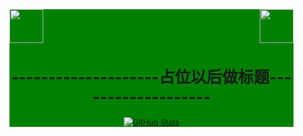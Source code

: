 <!--
**earrmouth/earrmouth** is a ✨ _special_ ✨ repository because its `README.md` (this file) appears on your GitHub profile.

Here are some ideas to get you started:

- 🔭 I’m currently working on ...
- 🌱 I’m currently learning ...
- 👯 I’m looking to collaborate on ...
- 🤔 I’m looking for help with ...
- 💬 Ask me about ...
- 📫 How to reach me: ...
- 😄 Pronouns: ...
- ⚡ Fun fact: ...
-->

<div style="background: green ">
<!-- top left -->
<div>
    <img src="https://emojis.slackmojis.com/emojis/images/1563480763/5999/meow_party.gif" width="60" height="60"/> 
    <img src="https://emojis.slackmojis.com/emojis/images/1563480763/5999/meow_party.gif" width="60" height="60" align="right"/> 
</div>

<p>
  <h1 align="center">
    <b>--------------------占位以后做标题-------------------</b>
  </h1>
</p>

<p align="center">
  <a href="https://github.com/earrmouth">
    <img alt="GitHub Stats" src="https://github-readme-stats.vercel.app/api?username=earrmouth&show_icons=true&theme=radical" />
    </a>
</p>

<!--
<p align="center">
  <a href="https://github.com/earrmouth">
    <img alt="GitHub Status" src="https://github.com/earrmouth/earrmouth/blob/master/github-metrics.svg" />
    </a>
</p>
-->
